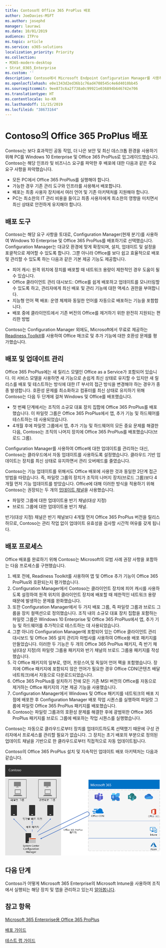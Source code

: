 ```yaml
---
title: Contoso의 Office 365 ProPlus 배포
author: JoeDavies-MSFT
ms.author: josephd
manager: laurawi
ms.date: 10/01/2019
audience: ITPro
ms.topic: article
ms.service: o365-solutions
localization_priority: Priority
ms.collection:
- M365-modern-desktop
- Strat_O365_Enterprise
ms.custom: ''
description: Contoso에서 Microsoft Endpoint Configuration Manager를 사용하여 Office 365 ProPlus를 배포하는 방식을 이해합니다.
ms.openlocfilehash: e0e1343d2ed36b1c76ad4708545c4e6d4010bb45
ms.sourcegitcommit: 9ee873c6a2f738a0c99921e036894b646742e706
ms.translationtype: HT
ms.contentlocale: ko-KR
ms.lasthandoff: 11/15/2019
ms.locfileid: "38673164"
---
```

# <a name="office-365-proplus-deployment-for-contoso"></a>Contoso의 Office 365 ProPlus 배포

Contoso는 보다 효과적인 공동 작업, 더 나은 보안 및 최신 데스크톱 환경을 사용하기 위해 PC를 Windows 10 Enterprise 및 Office 365 ProPlus로 업그레이드했습니다. Contoso는 해당 인프라 및 비즈니스 요구를 파악한 후 배포에 대한 다음과 같은 주요 요구 사항을 파악했습니다.

- 모든 PC에서 Office 365 ProPlus를 실행해야 합니다.
- 가능한 경우 기존 관리 도구와 인프라를 사용해서 배포합니다.
- 배포는 최종 사용자 장치에서 여러 언어 및 기존 아키텍처를 지원해야 합니다.
- PC는 최소한의 IT 관리 비용을 들이고 최종 사용자에게 최소한의 영향을 미치면서 최신 상태로 안전하게 유지해야 합니다.

## <a name="deployment-tools"></a>배포 도구

Contoso는 해당 요구 사항을 토대로, Configuration Manager(현재 분기)를 사용하여 Windows 10 Enterprise 및 Office 365 ProPlus를 배포하기로 선택했습니다. Configuration Manager는 대규모 환경에 맞게 확장되며, 설치, 업데이트 및 설정을 포괄적으로 제어할 수 있도록 합니다. 그뿐 아니라 Office를 보다 쉽고 효율적으로 배포 및 관리할 수 있도록 하는 다음과 같은 기본 제공 기능도 제공합니다.

- 피어 캐시: 원격 위치에 장치를 배포할 때 네트워크 용량이 제한적인 경우 도움이 될 수 있습니다.
- Office 클라이언트 관리 대시보드: Office를 쉽게 배포하고 업데이트를 모니터링할 수 있도록 하고, 관리자에게 최신 배포 및 관리 기능에 대한 액세스 권한을 부여합니다.
- 지능형 언어 팩 배포: 운영 체제와 동일한 언어를 자동으로 배포하는 기능을 포함합니다.
- 배포 중에 클라이언트에서 기존 버전의 Office를 제거하기 위한 완전히 지원되는 편리한 방법

Contoso는 Configuration Manager 외에도, Microsoft에서 무료로 제공하는 [Readiness Toolkit](https://docs.microsoft.com/deployoffice/use-the-readiness-toolkit-to-assess-application-compatibility-for-office-365-pro)를 사용하여 Office 매크로 및 추가 기능에 대한 호환성 문제를 평가했습니다.

## <a name="managing-the-deployment-and-updates"></a>배포 및 업데이트 관리

Office 365 ProPlus에는 새 릴리스 모델인 Office as a Service가 포함되어 있습니다. 이 서비스 모델을 사용하면 새 기능으로 손쉽게 최신 상태로 유지할 수 있지만 새 릴리스를 배포 및 테스트하는 방식에 대한 IT 부서의 접근 방식을 변경해야 하는 경우가 종종 발생합니다. 호환성 문제를 최소화하고 컴퓨터를 최신 상태로 유지하기 위해 Contoso는 다음 두 단계에 걸쳐 Windows 및 Office를 배포했습니다. 

- 첫 번째 단계에서는 조직의 소규모 대표 장치 집합에 Office 365 ProPlus를 배포했습니다. 이 파일럿 그룹은 Office 365 ProPlus에서 앱, 추가 기능 및 하드웨어를 테스트하는 데 사용되었습니다.
- 4개월 후에 파일럿 그룹에서 앱, 추가 기능 및 하드웨어의 모든 중요 문제를 해결한 다음, Contoso는 조직의 나머지 장치에 Office 365 ProPlus를 배포했습니다(브로드 그룹). 

Configuration Manager를 사용하여 Office에 대한 업데이트를 관리하는 대신, Contoso는 클라우드에서 자동 업데이트를 사용하도록 설정했습니다. 클라우드 기반 업데이트는 장치를 최신 상태로 유지하면서 관리 오버헤드를 줄였습니다. 

Contoso는 기능 업데이트를 위해서도 Office 배포에 사용한 것과 동일한 2단계 접근 방법을 따랐습니다. 즉, 파일럿 그룹의 장치가 조직의 나머지 장치(브로드 그룹)보다 4개월 먼저 기능 업데이트를 받았습니다. Office에 대해 이러한 방식을 적용하기 위해 Contoso는 권장되는 두 개의 [업데이트 채널](https://docs.microsoft.com/DeployOffice/overview-of-update-channels-for-office-365-proplus)을 사용했습니다. 

- 파일럿 그룹에 대한 업데이트용 반기 채널(대상 지정) 
- 브로드 그룹에 대한 업데이트용 반기 채널. 

반기(대상 지정) 채널은 반기 채널보다 4개월 먼저 Office 365 ProPlus 버전을 릴리스하므로, Contoso는 관리 작업 없이 업데이트 유효성을 검사할 시간적 여유를 갖게 됩니다. 

## <a name="deployment-process"></a>배포 프로세스

Office 배포를 완료하기 위해 Contoso는 Microsoft의 모범 사례 권장 사항을 포함하는 다음 프로세스를 구현했습니다.

1. 배포 전에, Readiness Toolkit를 사용하여 앱 및 Office 추가 기능이 Office 365 ProPlus와 호환되는지 평가했습니다.
2. Configuration Manager에서 Contoso는 클라이언트 장치에 피어 캐시를 사용하도록 설정하여 원격 위치의 클라이언트 장치에 배포할 때 제한적인 네트워크 용량 때문에 발생하는 문제를 완화했습니다. 
3. 또한 Configuration Manager에서 두 가지 배포 그룹, 즉 파일럿 그룹과 브로드 그룹을 장치 컬렉션으로 정의했습니다. 조직 내의 소규모 대표 장치 집합을 포함하는 파일럿 그룹은 Windows 10 Enterprise 및 Office 365 ProPlus에서 앱, 추가 기능 및 하드웨어를 추가적으로 테스트하는 데 사용되었습니다. 
4. 그뿐 아니라 Configuration Manager에 포함되어 있는 Office 클라이언트 관리 대시보드 및 Office 365 설치 관리자 마법사를 사용하여 Office용 배포 패키지를 만들었습니다. 이러한 두 기능은 두 개의 Office 365 ProPlus 패키지, 즉 반기 채널(대상 지정)의 파일럿 그룹용 패키지와 반기 채널의 브로드 그룹용 패키지를 작성했습니다. 
5. 각 Office 패키지의 일부로, 영어, 프랑스어,및 독일어 언어 팩을 포함했습니다. 장치에 Office 패키지에 포함되지 않은 언어가 필요한 경우 Office CDN(콘텐츠 배달 네트워크)에서 자동으로 다운로드되었습니다.
6. Office 365 ProPlus를 설치하기 전에 모든 기존 MSI 버전의 Office를 자동으로 제거하는 Office 패키지의 기본 제공 기능을 사용했습니다.
7. Configuration Manager에서 Windows 및 Office 패키지를 네트워크의 배포 지점에 배포한 후 Configuration Manager 배포 작업 시퀀스를 실행하여 파일럿 그룹에 파일럿 Office 365 ProPlus 패키지를 배포했습니다.
8. Contoso는 파일럿 그룹과의 호환성 문제를 해결한 후에 광범위한 Office 365 ProPlus 패키지를 브로드 그룹에 배포하는 작업 시퀀스를 실행했습니다.

Contoso는 자동으로 클라우드로부터 장치를 업데이트하도록 선택했기 때문에 구성 관리자에서 프로세스를 관리할 필요가 없습니다. 그 장치는 초기 배포의 부분으로 정의된 업데이트 채널을 기반으로 한 클라우드로부터 직접적으로 자동 업데이트됩니다. 

Contoso의 Office 365 ProPlus 설치 및 지속적인 업데이트 배포 아키텍처는 다음과 같습니다.

![Contoso의 Office 365 ProPlus 배포 인프라](./media/contoso-o365pp/contoso-o365pp-fig1.png)
 
## <a name="next-step"></a>다음 단계

Contoso가 어떻게 Microsoft 365 Enterprise의 Microsoft Intune을 사용하여 조직에서 실행되는 해당 장치 및 앱을 관리하고 있는지 [알아봅니다](contoso-mdm.md).

## <a name="see-also"></a>참고 항목

[Microsoft 365 Enterprise용 Office 365 ProPlus](office365proplus-infrastructure.md)

[배포 가이드](deploy-microsoft-365-enterprise.md)

[테스트 랩 가이드](m365-enterprise-test-lab-guides.md)
